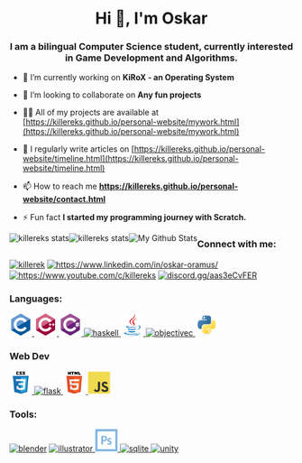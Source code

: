 <h1 align="center">Hi 👋, I'm Oskar</h1>
<h3 align="center">I am a bilingual Computer Science student, currently interested in Game Development and Algorithms.</h3>

- 🔭 I’m currently working on **KiRoX - an Operating System**

- 👯 I’m looking to collaborate on **Any fun projects**

- 👨‍💻 All of my projects are available at [https://killereks.github.io/personal-website/mywork.html](https://killereks.github.io/personal-website/mywork.html)

- 📝 I regularly write articles on [https://killereks.github.io/personal-website/timeline.html](https://killereks.github.io/personal-website/timeline.html)

- 📫 How to reach me **https://killereks.github.io/personal-website/contact.html**

- ⚡ Fun fact **I started my programming journey with Scratch.**

<p><img align="left" src="https://github-readme-stats.vercel.app/api/top-langs?username=killereks&show_icons=true&locale=en&layout=compact&theme=gotham&card_width=300" alt="killereks stats" /></p>
<p><img align="left" src="https://github-readme-stats.vercel.app/api?username=killereks&show_icons=true&locale=en&theme=gotham&hide=stars&hide_rank=true" alt="killereks stats" /></p>

<img align="left" alt="My Github Stats" src="https://github-readme-stats.vercel.app/api?username=killereks&show_icons=true&hide_border=true"/>

<h3 align="left">Connect with me:</h3>
<p align="left">
<a href="https://codepen.io/killerek" target="blank"><img align="center" src="https://raw.githubusercontent.com/rahuldkjain/github-profile-readme-generator/master/src/images/icons/Social/codepen.svg" alt="killerek" height="30" width="40" /></a>
<a href="https://linkedin.com/in/https://www.linkedin.com/in/oskar-oramus/" target="blank"><img align="center" src="https://raw.githubusercontent.com/rahuldkjain/github-profile-readme-generator/master/src/images/icons/Social/linked-in-alt.svg" alt="https://www.linkedin.com/in/oskar-oramus/" height="30" width="40" /></a>
<a href="https://www.youtube.com/c/https://www.youtube.com/c/killereks" target="blank"><img align="center" src="https://raw.githubusercontent.com/rahuldkjain/github-profile-readme-generator/master/src/images/icons/Social/youtube.svg" alt="https://www.youtube.com/c/killereks" height="30" width="40" /></a>
<a href="https://discord.gg/discord.gg/aas3eCvFER" target="blank"><img align="center" src="https://raw.githubusercontent.com/rahuldkjain/github-profile-readme-generator/master/src/images/icons/Social/discord.svg" alt="discord.gg/aas3eCvFER" height="30" width="40" /></a>
</p>

<h3 align="left">Languages:</h3>
<p align="left">
	<a href="https://www.cprogramming.com/" target="_blank"><img src="https://raw.githubusercontent.com/devicons/devicon/master/icons/c/c-original.svg" alt="c" width="40" height="40" /> </a>
	<a href="https://www.w3schools.com/cpp/" target="_blank"> <img src="https://raw.githubusercontent.com/devicons/devicon/master/icons/cplusplus/cplusplus-original.svg" alt="cplusplus" width="40" height="40" /> </a>
	<a href="https://www.w3schools.com/cs/" target="_blank"> <img src="https://raw.githubusercontent.com/devicons/devicon/master/icons/csharp/csharp-original.svg" alt="csharp" width="40" height="40" /> </a>
	<a href="https://www.haskell.org/" target="_blank"> <img src="https://upload.wikimedia.org/wikipedia/commons/1/1c/Haskell-Logo.svg" alt="haskell" width="40" height="40" /> </a>
	<a href="https://www.java.com" target="_blank"> <img src="https://raw.githubusercontent.com/devicons/devicon/master/icons/java/java-original.svg" alt="java" width="40" height="40" /> </a>
	<a href="https://developer.apple.com/library/archive/documentation/Cocoa/Conceptual/ProgrammingWithObjectiveC/Introduction/Introduction.html" target="_blank"> <img src="https://www.vectorlogo.zone/logos/apple_objectivec/apple_objectivec-icon.svg" alt="objectivec" width="40" height="40" /> </a>
	<a href="https://www.python.org" target="_blank"> <img src="https://raw.githubusercontent.com/devicons/devicon/master/icons/python/python-original.svg" alt="python" width="40" height="40" /> </a>
</p>

<h3 align="left">Web Dev</h3>
<p>
	<a href="https://www.w3schools.com/css/" target="_blank"> <img src="https://raw.githubusercontent.com/devicons/devicon/master/icons/css3/css3-original-wordmark.svg" alt="css3" width="40" height="40" /> </a>
	<a href="https://flask.palletsprojects.com/" target="_blank"> <img src="https://www.vectorlogo.zone/logos/pocoo_flask/pocoo_flask-icon.svg" alt="flask" width="40" height="40" /> </a> 
	<a href="https://www.w3.org/html/" target="_blank"> <img src="https://raw.githubusercontent.com/devicons/devicon/master/icons/html5/html5-original-wordmark.svg" alt="html5" width="40" height="40" /> </a>
	<a href="https://developer.mozilla.org/en-US/docs/Web/JavaScript" target="_blank"> <img src="https://raw.githubusercontent.com/devicons/devicon/master/icons/javascript/javascript-original.svg" alt="javascript" width="40" height="40" /> </a>
	</p>

<h3 align="left">Tools:</h3>
<p align="left">
	<a href="https://www.blender.org/" target="_blank"><img src="https://download.blender.org/branding/community/blender_community_badge_white.svg" alt="blender" width="40" height="40" /></a>
	<a href="https://www.adobe.com/in/products/illustrator.html" target="_blank"> <img src="https://www.vectorlogo.zone/logos/adobe_illustrator/adobe_illustrator-icon.svg" alt="illustrator" width="40" height="40" /> </a>    <a href="https://www.photoshop.com/en" target="_blank"> <img src="https://raw.githubusercontent.com/devicons/devicon/master/icons/photoshop/photoshop-line.svg" alt="photoshop" width="40" height="40" /> </a>  <a href="https://www.sqlite.org/" target="_blank"> <img src="https://www.vectorlogo.zone/logos/sqlite/sqlite-icon.svg" alt="sqlite" width="40" height="40" /> </a> <a href="https://unity.com/" target="_blank"> <img src="https://www.vectorlogo.zone/logos/unity3d/unity3d-icon.svg" alt="unity" width="40" height="40" /> </a>
</p>
